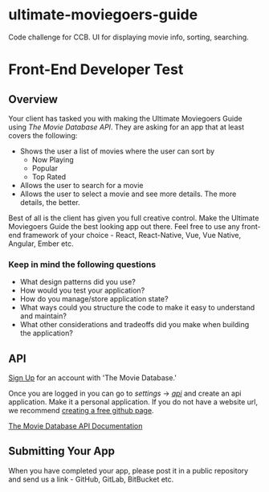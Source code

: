 # ultimate-moviegoers-guide
Code challenge for CCB. UI for displaying movie info, sorting, searching. 

# Front-End Developer Test

## Overview

Your client has tasked you with making the Ultimate Moviegoers Guide using _The Movie Database API_. They are asking for an app that at least covers the following:

* Shows the user a list of movies where the user can sort by
  * Now Playing
  * Popular
  * Top Rated
* Allows the user to search for a movie
* Allows the user to select a movie and see more details. The more details, the better.

Best of all is the client has given you full creative control.
Make the Ultimate Moviegoers Guide the best looking app out there.
Feel free to use any front-end framework of your choice - React, React-Native, Vue, Vue Native, Angular, Ember etc.

### Keep in mind the following questions

* What design patterns did you use?
* How would you test your application?
* How do you manage/store application state?
* What ways could you structure the code to make it easy to understand and maintain?
* What other considerations and tradeoffs did you make when building the application?

## API

[Sign Up](https://www.themoviedb.org/account/signup) for an account with 'The Movie Database.'

Once you are logged in you can go to _settings_ -> [_api_](https://www.themoviedb.org/settings/api) and create an api application.
Make it a personal application. If you do not have a website url, we recommend [creating a free github page](https://pages.github.com/).

[The Movie Database API Documentation](https://developers.themoviedb.org/3/getting-started/introduction)

## Submitting Your App
When you have completed your app, please post it in a public repository and send us a link - GitHub, GitLab, BitBucket etc.


